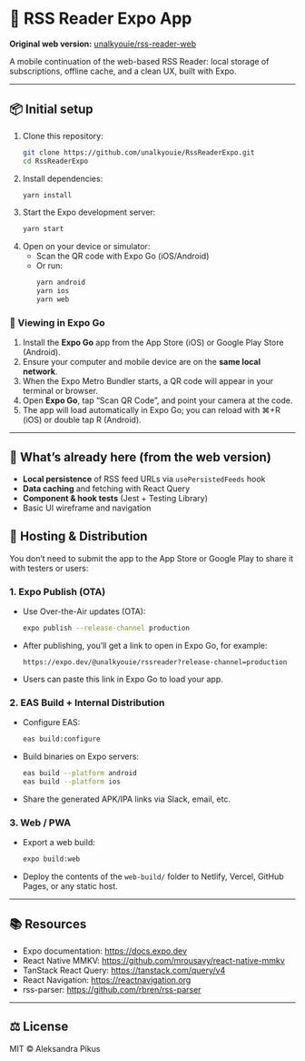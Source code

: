 # 🚀 RSS Reader Expo App

**Original web version:** [unalkyouie/rss-reader-web](https://github.com/unalkyouie/rss-reader-web)

A mobile continuation of the web-based RSS Reader: local storage of subscriptions, offline cache, and a clean UX, built with Expo.

---

## 📦 Initial setup

1. Clone this repository:
   ```bash
   git clone https://github.com/unalkyouie/RssReaderExpo.git
   cd RssReaderExpo
   ```
2. Install dependencies:
   ```bash
   yarn install
   ```
3. Start the Expo development server:
   ```bash
   yarn start
   ```
4. Open on your device or simulator:
   - Scan the QR code with Expo Go (iOS/Android)
   - Or run:
     ```bash
     yarn android
     yarn ios
     yarn web
     ```

### 📱 Viewing in Expo Go

1. Install the **Expo Go** app from the App Store (iOS) or Google Play Store (Android).
2. Ensure your computer and mobile device are on the **same local network**.
3. When the Expo Metro Bundler starts, a QR code will appear in your terminal or browser.
4. Open **Expo Go**, tap “Scan QR Code”, and point your camera at the code.
5. The app will load automatically in Expo Go; you can reload with ⌘+R (iOS) or double tap R (Android).

---

## 🔧 What’s already here (from the web version)

- **Local persistence** of RSS feed URLs via `usePersistedFeeds` hook
- **Data caching** and fetching with React Query
- **Component & hook tests** (Jest + Testing Library)
- Basic UI wireframe and navigation

## 🚀 Hosting & Distribution

You don’t need to submit the app to the App Store or Google Play to share it with testers or users:

### 1. Expo Publish (OTA)

- Use Over-the-Air updates (OTA):
  ```bash
  expo publish --release-channel production
  ```
- After publishing, you’ll get a link to open in Expo Go, for example:
  ```
  https://expo.dev/@unalkyouie/rssreader?release-channel=production
  ```
- Users can paste this link in Expo Go to load your app.

### 2. EAS Build + Internal Distribution

- Configure EAS:
  ```bash
  eas build:configure
  ```
- Build binaries on Expo servers:
  ```bash
  eas build --platform android
  eas build --platform ios
  ```
- Share the generated APK/IPA links via Slack, email, etc.

### 3. Web / PWA

- Export a web build:
  ```bash
  expo build:web
  ```
- Deploy the contents of the `web-build/` folder to Netlify, Vercel, GitHub Pages, or any static host.

---

## 📚 Resources

- Expo documentation: https://docs.expo.dev
- React Native MMKV: https://github.com/mrousavy/react-native-mmkv
- TanStack React Query: https://tanstack.com/query/v4
- React Navigation: https://reactnavigation.org
- rss-parser: https://github.com/rbren/rss-parser

---

## ⚖️ License

MIT © Aleksandra Pikus

